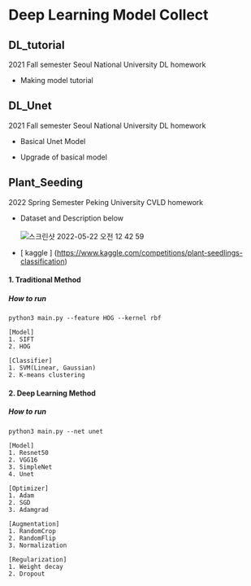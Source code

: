 # Deep Learning Model Collect

## DL_tutorial

2021 Fall semester Seoul National University DL homework

- Making model tutorial

## DL_Unet

2021 Fall semester Seoul National University DL homework

- Basical Unet Model 

- Upgrade of basical model

## Plant_Seeding
2022 Spring Semester Peking University CVLD homework
- Dataset and Description below <br/> <br/> 
![스크린샷 2022-05-22 오전 12 42 59](https://user-images.githubusercontent.com/70640776/169661190-fc62e0f0-ae14-424b-a5bb-9ad5eb929fcb.png)

- [ kaggle ] (https://www.kaggle.com/competitions/plant-seedlings-classification)
#### 1. Traditional Method
##### How to run
```
python3 main.py --feature HOG --kernel rbf
```
```
[Model]
1. SIFT
2. HOG

[Classifier]
1. SVM(Linear, Gaussian)
2. K-means clustering
```
#### 2. Deep Learning Method
##### How to run
```
python3 main.py --net unet
```
```
[Model]
1. Resnet50
2. VGG16
3. SimpleNet
4. Unet

[Optimizer]
1. Adam
2. SGD
3. Adamgrad

[Augmentation]
1. RandomCrop
2. RandomFlip
3. Normalization

[Regularization]
1. Weight decay
2. Dropout
```
